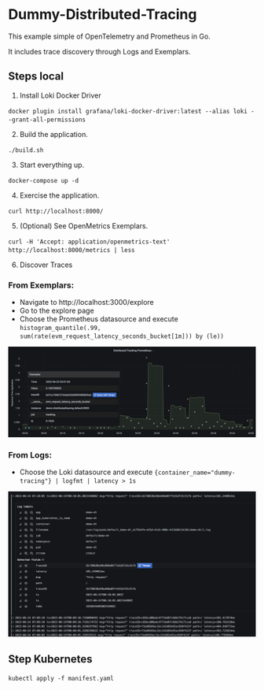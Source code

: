 # Dummy-Distributed-Tracing
This example simple of OpenTelemetry and Prometheus in Go.  

It includes trace discovery through Logs and Exemplars.

## Steps local

1. Install Loki Docker Driver

`docker plugin install grafana/loki-docker-driver:latest --alias loki --grant-all-permissions`

2. Build the application.

`./build.sh`

3. Start everything up.

`docker-compose up -d`

4. Exercise the application.

`curl http://localhost:8000/`

5. (Optional) See OpenMetrics Exemplars.

`curl -H 'Accept: application/openmetrics-text' http://localhost:8000/metrics | less`

6. Discover Traces

### From Exemplars:

- Navigate to http://localhost:3000/explore
- Go to the explore page
- Choose the Prometheus datasource and execute `histogram_quantile(.99, sum(rate(evm_request_latency_seconds_bucket[1m])) by (le))`

![Exemplars](./img/prometheus.png)

### From Logs:

- Choose the Loki datasource and execute `{container_name="dummy-tracing"} | logfmt | latency > 1s`

![Loki Derived Fields](./img/loki.png)

## Step Kubernetes

`kubectl apply -f manifest.yaml`
